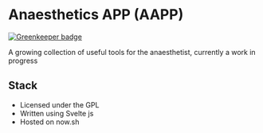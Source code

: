 # Anaesthetics APP (AAPP)

[![Greenkeeper badge](https://badges.greenkeeper.io/amcardle/aapp.svg)](https://greenkeeper.io/)

A growing collection of useful tools for the anaesthetist, currently a work in progress

## Stack

- Licensed under the GPL
- Written using Svelte js
- Hosted on now.sh
